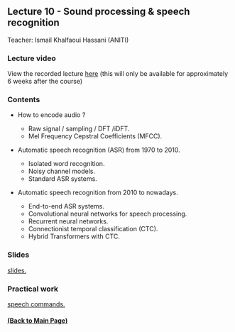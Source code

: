## Lecture 10 - Sound processing & speech recognition
Teacher: Ismail Khalfaoui Hassani (ANITI)

### Lecture video
View the recorded lecture [here](https://drive.google.com/file/d/15XgYwhUfVyOmPpnsTtHIsIOz5ge5mpM9/view?usp=sharing)  (this will only be available for approximately 6 weeks after the course)

### Contents

+ How to encode audio ? 

  + Raw signal / sampling / DFT /iDFT.  
  + Mel Frequency Cepstral Coefficients (MFCC).

+ Automatic speech recognition (ASR) from 1970 to 2010.

  + Isolated word recognition.
  + Noisy channel models.
  + Standard ASR systems.

+ Automatic speech recognition from 2010 to nowadays.

  + End-to-end ASR systems.
  + Convolutional neural networks for speech processing.
  + Recurrent neural networks.
  + Connectionist temporal classification (CTC). 
  + Hybrid Transformers with CTC.

### Slides

[slides.](https://docs.google.com/presentation/d/1eQcNvO50l6wEBJ5_NxyLU6DJZW8Xym1UUwzmRq11xk4/edit?usp=sharing)

### Practical work

[speech commands.](https://colab.research.google.com/drive/1z51RHWyMED0eKjQzA1VLgzvdPN2fGxp5?usp=sharing)

#### [(Back to Main Page)](../index.md)
